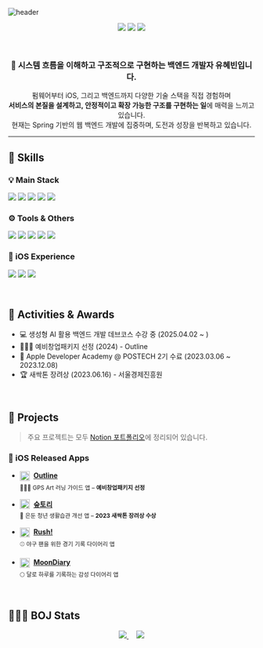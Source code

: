 ![header](https://capsule-render.vercel.app/api?type=Rounded&color=0:f794a4,100:fdd6bd&height=270&section=header&text=Hyebin's%20Github&fontSize=70&fontColor=fff&animation=twinkling)

<p align="center">
  <a href="https://codingga-dingga.tistory.com/" target="_blank"><img src="https://img.shields.io/badge/Blog-ff7eb3?style=flat-square&logo=Tistory&logoColor=white"/></a>
  <a href="mailto:hyebin218@naver.com" target="_blank"><img src="https://img.shields.io/badge/hyebin218@naver.com-ff758c?style=flat-square&logo=Gmail&logoColor=white"/></a>
  <a href="https://hyebin218.notion.site/about-hyebin?pvs=4" target="_blank"><img src="https://img.shields.io/badge/About_Hyebin-ff7eb3?style=flat-square&logo=GitHub%20Sponsors&logoColor=white"/></a>
</p>

<br> 

<h3 align="center">👋 시스템 흐름을 이해하고 구조적으로 구현하는 백엔드 개발자 유혜빈입니다.</h3>

<p align="center">
펌웨어부터 iOS, 그리고 백엔드까지 다양한 기술 스택을 직접 경험하며<br>
<strong>서비스의 본질을 설계하고, 안정적이고 확장 가능한 구조를 구현하는 일</strong>에 매력을 느끼고 있습니다.<br>
현재는 Spring 기반의 웹 백엔드 개발에 집중하며, 도전과 성장을 반복하고 있습니다.
</p>

---

## 💪 Skills

### 💡 Main Stack
<p>
<img src="https://img.shields.io/badge/Java-007396?style=for-the-badge&logo=openjdk&logoColor=white"/>
<img src="https://img.shields.io/badge/SpringBoot-6DB33F?style=for-the-badge&logo=springboot&logoColor=white"/>
<img src="https://img.shields.io/badge/MySQL-4479A1?style=for-the-badge&logo=MySQL&logoColor=white"/>
<img src="https://img.shields.io/badge/JPA-FF6F61?style=for-the-badge&logo=Hibernate&logoColor=white"/>
<img src="https://img.shields.io/badge/REST API-005571?style=for-the-badge"/>
</p>

### ⚙️ Tools & Others
<p>
<img src="https://img.shields.io/badge/GitHub-181717?style=flat-square&logo=GitHub&logoColor=white"/>
<img src="https://img.shields.io/badge/Linux-FCC624?style=flat-square&logo=Linux&logoColor=white"/>
<img src="https://img.shields.io/badge/Postman-FF6C37?style=flat-square&logo=postman&logoColor=white"/>
<img src="https://img.shields.io/badge/Thymeleaf-005F0F?style=flat-square&logo=Thymeleaf&logoColor=white"/>
<img src="https://img.shields.io/badge/React-61DAFB?style=flat-square&logo=React&logoColor=white"/>
</p>

### 📱 iOS Experience
<p>
<img src="https://img.shields.io/badge/iOS-000?style=for-the-badge&logo=Apple&logoColor=white"/>
<img src="https://img.shields.io/badge/Swift-F05138?style=for-the-badge&logo=Swift&logoColor=white"/>
<img src="https://img.shields.io/badge/Firebase-FFCA28?style=for-the-badge&logo=Firebase&logoColor=white"/>
</p>

<br> 

## 🏅 Activities & Awards
- 💻 생성형 AI 활용 백엔드 개발 데브코스 수강 중 (2025.04.02 ~ )
- 🏃🏻‍♀️ 예비창업패키지 선정 (2024) - Outline
- 🍎 Apple Developer Academy @ POSTECH 2기 수료 (2023.03.06 ~ 2023.12.08)
- 🏆 새싹톤 장려상 (2023.06.16) - 서울경제진흥원

<br> 

## 📌 Projects
> 주요 프로젝트는 모두 [Notion 포트폴리오](https://hyebin218.notion.site/about-hyebin?pvs=4)에 정리되어 있습니다.

### 🍎 iOS Released Apps
<ul>
  <li>
    <img width="20" src="https://github.com/user-attachments/assets/a6059ab6-642b-4e25-acc7-5bb9e8df8a62" align="top">
    &nbsp;<a href="https://apps.apple.com/kr/app/outline-%EC%95%84%EC%9B%83%EB%9D%BC%EC%9D%B8-gps-art-%EC%95%B1/id6471041315"><strong>Outline</strong></a>  
    <br><sub>🏃🏻‍♀️ GPS Art 러닝 가이드 앱 – <strong>예비창업패키지 선정</strong></sub>
  </li>
  <br>
  <li>
    <img width="20" src="https://github.com/user-attachments/assets/d0b4bf39-5124-486f-901f-1478fc8e11dc" align="top">
    &nbsp;<a href="https://apps.apple.com/kr/app/%EC%88%B2%ED%86%A0%EB%A6%AC/id6502944860"><strong>숲토리</strong></a>  
    <br><sub>🌳 은둔 청년 생활습관 개선 앱 – <strong>2023 새싹톤 장려상 수상</strong></sub>
  </li>
  <br>
  <li>
    <img width="20" src="https://github.com/user-attachments/assets/8859e5bd-4e4b-4ada-a76e-e0d67bc69ecc" align="top">
    &nbsp;<a href="https://apps.apple.com/kr/app/rush/id6738946081?l=en-GB"><strong>Rush!</strong></a>  
    <br><sub>⚾ 야구 팬을 위한 경기 기록 다이어리 앱</sub>
  </li>
  <br>
  <li>
    <img width="20" src="https://github.com/user-attachments/assets/05fce10f-0887-41d2-b7a5-f684cbb35308" align="top">
    &nbsp;<a href="https://apps.apple.com/kr/app/moondiary/id6464289799"><strong>MoonDiary</strong></a>  
    <br><sub>🌕 달로 하루를 기록하는 감성 다이어리 앱</sub>
  </li>
</ul>

<br>

## 👩🏻‍💻 BOJ Stats
<p align="center">
  <a href="https://solved.ac/hyebin218">
    <img src="http://mazassumnida.wtf/api/v2/generate_badge?boj=hyebin218" />
  </a>
  &nbsp;&nbsp;&nbsp;
  <a href="https://solved.ac/hyebin218">
    <img src="http://mazandi.herokuapp.com/api?handle=hyebin218&theme=warm" />
  </a>
</p>




